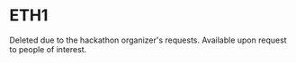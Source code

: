 # ETH1
Deleted due to the hackathon organizer's requests.
Available upon request to people of interest.
